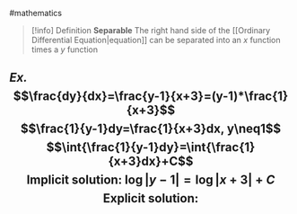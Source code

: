 #mathematics 

> [!info] Definition
> **Separable**
> The right hand side of the [[Ordinary Differential Equation|equation]] can be separated into an $x$ function times a $y$ function

*Ex.*
$$\frac{dy}{dx}=\frac{y-1}{x+3}=(y-1)*\frac{1}{x+3}$$
$$\frac{1}{y-1}dy=\frac{1}{x+3}dx, y\neq1$$
$$\int{\frac{1}{y-1}dy}=\int{\frac{1}{x+3}dx}+C$$
$$\text{Implicit solution: }\log{|y-1|}=\log{|x+3|}+C$$
$$\text{Explicit solution: }$$
---
